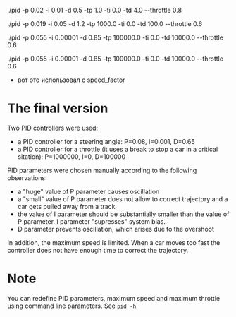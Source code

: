./pid -p 0.02 -i 0.01 -d 0.5 -tp 1.0 -ti 0.0 -td 4.0 --throttle 0.8

./pid -p 0.019 -i 0.05 -d 1.2 -tp 1000.0 -ti 0.0 -td 100.0 --throttle 0.6

./pid -p 0.055 -i 0.00001 -d 0.85 -tp 100000.0 -ti 0.0 -td 10000.0 --throttle 0.6

./pid -p 0.055 -i 0.00001 -d 0.85 -tp 100000.0 -ti 0.0 -td 10000.0 --throttle 0.6
  - вот это использовал с speed_factor
# The final version

Two PID controllers were used:

  * a PID controller for a steering angle: P=0.08, I=0.001, D=0.65
  * a PID controller for a throttle (it uses a break to stop a car in a critical sitation): P=1000000, I=0, D=100000

PID parameters were chosen manually according to the following observations:

  * a "huge" value of P parameter causes oscillation
  * a "small" value of P parameter does not allow to correct trajectory and a car gets pulled away from a track
  * the value of I parameter should be substantially smaller than the value of P parameter. I parameter "supresses" system bias.
  * D parameter prevents oscillation, which arises due to the overshoot

In addition, the maximum speed is limited. When a car moves too fast the controller does not have enough time to correct the trajectory.

# Note

You can redefine PID parameters, maximum speed and maximum throttle using command line parameters. See `pid -h`.
